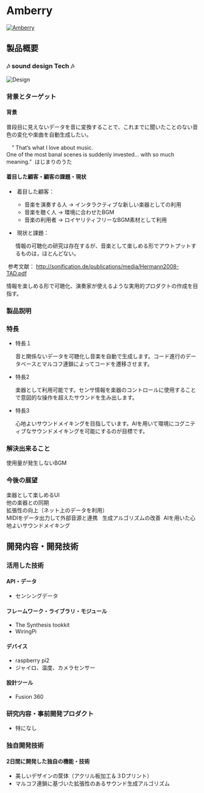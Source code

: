 # Amberry

[![Amberry](https://github.com/jphacks/TK_1715/blob/master/image/demo.gif)](https://youtu.be/Du_0OMl3P_8)

## 製品概要
### :notes: sound design Tech :notes:
![Design](https://github.com/jphacks/TK_1715/blob/master/3dmodel/sonus_ark_2017-Oct-26_05-09-42PM-000_CustomizedView31457890165_png.png "デザイン")


### 背景とターゲット
#### 背景

 普段目に見えないデータを音に変換することで、これまでに聞いたことのない音色の変化や楽曲を自動生成したい。

　” That’s what I love about music.  
 One of the most banal scenes is suddenly invested… with so much meaning.”  はじまりのうた　


#### 着目した顧客・顧客の課題・現状　

*  着目した顧客：
  * 音楽を演奏する人 → インタラクティブな新しい楽器としての利用
  * 音楽を聴く人 → 環境に合わせたBGM
  * 音楽の利用者 → ロイヤリティフリーなBGM素材として利用

*  現状と課題：

  情報の可聴化の研究は存在するが、音楽として楽しめる形でアウトプットするものは，ほとんどない。

  参考文献：
 http://sonification.de/publications/media/Hermann2008-TAD.pdf

 情報を楽しめる形で可聴化、演奏家が使えるような実用的プロダクトの作成を目指す。
　
### 製品説明
### 特長
* 特長１

  音と関係ないデータを可聴化し音楽を自動で生成します。コード進行のデータベースとマルコフ連鎖によってコードを遷移させます。[](コードトーンを引数に取り、メロディやベースの音を追加することによって音楽が自動生成される。)

* 特長2

  楽器として利用可能です。センサ情報を楽器のコントロールに使用することで意図的な操作を超えたサウンドを生み出します。

* 特長3

  心地よいサウンドメイキングを目指しています。AIを用いて環境にコグニティブなサウンドメイキングを可能にするのが目標です。

### 解決出来ること
使用量が発生しないBGM

### 今後の展望
楽器として楽しめるUI  
他の楽器との同期  
拡張性の向上（ネット上のデータを利用）  
MIDIをデータ出力して外部音源と連携  
生成アルゴリズムの改善 
AIを用いた心地よいサウンドメイキング

## 開発内容・開発技術
### 活用した技術

#### API・データ
* センシングデータ

#### フレームワーク・ライブラリ・モジュール
* The Synthesis tookkit
* WiringPi

#### デバイス
* raspberry pi2
* ジャイロ、温度、カメラセンサー

#### 設計ツール
* Fusion 360

### 研究内容・事前開発プロダクト
* 特になし

### 独自開発技術
#### 2日間に開発した独自の機能・技術
* 美しいデザインの筐体（アクリル板加工＆３Dプリント）
* マルコフ連鎖に基づいた拡張性のあるサウンド生成アルゴリズム
